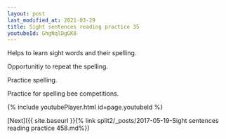 ```yaml
---
layout: post
last_modified_at: 2021-03-29
title: Sight sentences reading practice 35
youtubeId: GhgNqlDgGK8
---
```

 
 
Helps to learn sight words and their spelling.

Opportunitiy to repeat the spelling. 

Practice spelling. 
 
Practice for spelling bee competitions. 
 
{% include youtubePlayer.html id=page.youtubeId %}
 
 

[Next]({{ site.baseurl }}{% link  split2/_posts/2017-05-19-Sight sentences reading practice 458.md%})
 
